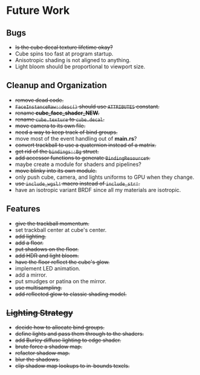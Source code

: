 # Future Work

## Bugs

 * ~~Is the cube decal texture lifetime okay?~~
 * Cube spins too fast at program startup.
 * Anisotropic shading is not aligned to anything.
 * Light bloom should be proportional to viewport size.

## Cleanup and Organization

 * ~~remove dead code.~~
 * ~~`FaceInstanceRaw::desc()` should use `ATTRIBUTES` constant.~~
 * ~~rename **cube_face_shader_NEW.**~~
 * ~~rename `cube.texture` to `cube.decal`.~~
 * ~~move camera to its own file.~~
 * ~~need a way to keep track of bind groups.~~
 * move most of the event handling out of **main.rs**?
 * ~~convert trackball to use a quaternion instead of a matrix.~~
 * ~~get rid of the `bindings::Bg` struct.~~
 * ~~add accessor functions to generate `BindingResource`s.~~
 * maybe create a module for shaders and pipelines?
 * ~~move blinky into its own module.~~
 * only push cube, camera, and lights uniforms to GPU when they change.
 * ~~use `include_wgsl!` macro instead of `include_str!`.~~
 * have an isotropic variant BRDF since all my materials are isotropic.

## Features

 * ~~give the trackball momentum.~~
 * set trackball center at cube's center.
 * ~~add lighting.~~
 * ~~add a floor.~~
 * ~~put shadows on the floor.~~
 * ~~add HDR and light bloom.~~
 * ~~have the floor reflect the cube's glow.~~
 * implement LED animation.
 * add a mirror.
 * put smudges or patina on the mirror.
 * ~~use multisampling.~~
 * ~~add reflected glow to classic shading model.~~

## ~~Lighting Strategy~~

 * ~~decide how to allocate bind groups.~~
 * ~~define lights and pass them through to the shaders.~~
 * ~~add Burley diffuse lighting to edge shader.~~
 * ~~brute force a shadow map.~~
 * ~~refactor shadow map.~~
 * ~~blur the shadows.~~
 * ~~clip shadow map lookups to in-bounds texels.~~